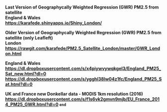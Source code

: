 <strong>Last Version of Geographycally Weighted Regression (GWR) PM2.5 from satellite<br>
<strong>England & Wales</strong><br>
https://karafede.shinyapps.io/Shiny_London/

<strong>Older Version of Geographycally Weighted Regression (GWR) PM2.5 from satellite (only Leafleft)<br>
<strong>London</strong><br>
https://rawgit.com/karafede/PM2.5_Satellite_London/master/GWR_London.html

<strong>England & Wales</strong><br>
https://dl.dropboxusercontent.com/s/x4piywvywqkgel3/England_PM25_Sat_new.html?dl=0
https://dl.dropboxusercontent.com/s/ygghl38lw04z1fc/England_PM25_Sat.html?dl=0

<strong>UK and France new Donkellar data - MODIS 1km resolution (2016)</strong><br>
https://dl.dropboxusercontent.com/s/f1s6vk2gmvn9mjb/EU_France_2014_PM25_GWR.html?dl=0
`end`
